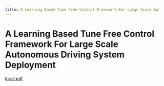 ```yaml
---
title: A Learning Based Tune Free Control Framework For Large Scale Autonomous Driving System Deployment
---
```


# A Learning Based Tune Free Control Framework For Large Scale Autonomous Driving System Deployment

[local pdf](../../../pdfs/a-learning-based-tune-free-control-framework-for-large-scale-autonomous-driving-system-deployment.pdf)
